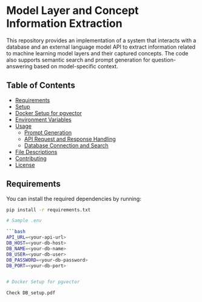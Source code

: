 # Model Layer and Concept Information Extraction

This repository provides an implementation of a system that interacts with a database and an external language model API to extract information related to machine learning model layers and their captured concepts. The code also supports semantic search and prompt generation for question-answering based on model-specific context.

## Table of Contents

- [Requirements](#requirements)
- [Setup](#setup)
- [Docker Setup for pgvector](#docker-setup-for-pgvector)
- [Environment Variables](#environment-variables)
- [Usage](#usage)
  - [Prompt Generation](#prompt-generation)
  - [API Request and Response Handling](#api-request-and-response-handling)
  - [Database Connection and Search](#database-connection-and-search)
- [File Descriptions](#file-descriptions)
- [Contributing](#contributing)
- [License](#license)

## Requirements

You can install the required dependencies by running:

```bash
pip install -r requirements.txt

# Sample .env

```bash
API_URL=<your-api-url>
DB_HOST=<your-db-host>
DB_NAME=<your-db-name>
DB_USER=<your-db-user>
DB_PASSWORD=<your-db-password>
DB_PORT=<your-db-port>


# Docker Setup for pgvector

Check DB_setup.pdf
